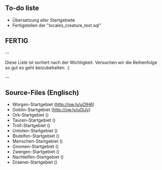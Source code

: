 ## To-do liste
* Übersetzung aller Startgebiete
* Fertigstellen der "locales_creature_text.sql"

## FERTIG


--

Diese Liste ist sortiert nach der Wichtigkeit. Versuchen wir die Reihenfolge so gut es geht beizubehalten. :)

--


## Source-Files (Englisch)
* Worgen-Startgebiet (http://ow.ly/uOlH6)
* Goblin-Startgebiet (http://ow.ly/uOlJv)
* Ork-Startgebiet ()
* Tauren-Startgebiet ()
* Troll-Startgebiet ()
* Untoten-Startgebiet ()
* Blutelfen-Startgebiet ()
* Menschen-Startgebiet ()
* Gnomen-Startgebiet ()
* Zwergen-Startgebiet ()
* Nachtelfen-Startgebiet ()
* Draenei-Startgebiet ()
